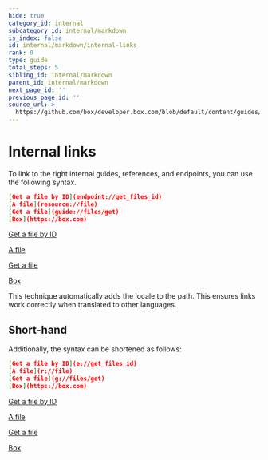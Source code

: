 ```yaml
---
hide: true
category_id: internal
subcategory_id: internal/markdown
is_index: false
id: internal/markdown/internal-links
rank: 0
type: guide
total_steps: 5
sibling_id: internal/markdown
parent_id: internal/markdown
next_page_id: ''
previous_page_id: ''
source_url: >-
  https://github.com/box/developer.box.com/blob/default/content/guides/internal/markdown/internal-links.md
---
```

<!-- does not need translation -->

# Internal links

To link to the right internal guides, references, and endpoints, you can use the
following syntax.

```json
[Get a file by ID](endpoint://get_files_id)
[A file](resource://file)
[Get a file](guide://files/get)
[Box](https://box.com)
```

<H>

[Get a file by ID](endpoint://get_files_id)

[A file](resource://file)

[Get a file](guide://files/get)

[Box](https://box.com)

</H>

<Message>

This technique automatically adds the locale to the path. This ensures links
work correctly when translated to other languages.

</Message>

## Short-hand

Additionally, the syntax can be shortened as follows:

```json
[Get a file by ID](e://get_files_id)
[A file](r://file)
[Get a file](g://files/get)
[Box](https://box.com)
```

<H>

[Get a file by ID](e://get_files_id)

[A file](r://file)

[Get a file](g://files/get)

[Box](https://box.com)

</H>